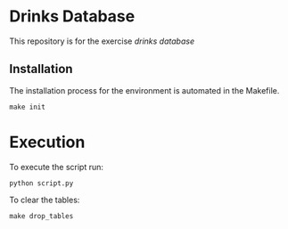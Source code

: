# Drinks Database

This repository is for the exercise _drinks database_  

## Installation

The installation process for the environment is automated in the Makefile.
````
make init
````

# Execution

To execute the script run: 

````
python script.py
````

To clear the tables:

````
make drop_tables
````

